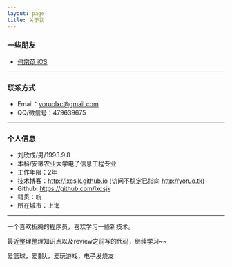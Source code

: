 ```yaml
---
layout: page
title: 关于我 
---
```

### 一些朋友

- [何宗苡 iOS](http://ripperhe.tk)

---

### 联系方式

- Email：yoruolxc@gmail.com
- QQ/微信号：479639675

---

### 个人信息

 - 刘欣成/男/1993.9.8
 - 本科/安徽农业大学电子信息工程专业 
 - 工作年限：2年
 - 技术博客：<http://lxcsjk.github.io> (访问不稳定已指向 <http://yoruo.tk>)
 - Github: <https://github.com/lxcsjk>
 - 籍贯：皖
 - 所在城市：上海

---

一个喜欢折腾的程序员，喜欢学习一些新技术。
<p>
最近整理整理知识点以及review之前写的代码，继续学习~~
<p>
爱篮球，爱🚀队，爱玩游戏，电子发烧友
<p>

